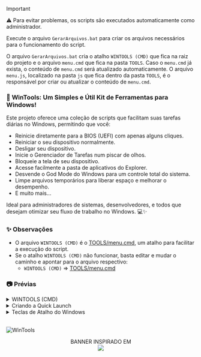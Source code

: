 > [!IMPORTANT]
> ⚠️ Para evitar problemas, os scripts são executados automaticamente como administrador.
> 
> Execute o arquivo `GerarArquivos.bat` para criar os arquivos necessários para o funcionamento do script.
> 
> O arquivo `GerarArquivos.bat` cria o atalho `WINTOOLS (CMD)` que fica na raiz do projeto e o arquivo `menu.cmd` que fica na pasta `TOOLS`. Caso o `menu.cmd` já exista, o conteúdo de `menu.cmd` será atualizado automaticamente. O arquivo `menu.js`, localizado na pasta `js` que fica dentro da pasta `TOOLS`, é o responsável por criar ou atualizar o conteúdo de `menu.cmd`.


### 🚀 **WinTools: Um Simples e Útil Kit de Ferramentas para Windows!**

Este projeto oferece uma coleção de scripts que facilitam suas tarefas diárias no Windows, permitindo que você:

- Reinicie diretamente para a BIOS (UEFI) com apenas alguns cliques.
- Reiniciar o seu dispositivo normalmente.
- Desligar seu dispositivo.
- Inicie o Gerenciador de Tarefas num piscar de olhos.
- Bloqueie a tela de seu dispositivo.
- Acesse facilmente a pasta de aplicativos do Explorer.
- Desvende o God Mode do Windows para um controle total do sistema.
- Limpe arquivos temporários para liberar espaço e melhorar o desempenho.
- E muito mais...

Ideal para administradores de sistemas, desenvolvedores, e todos que desejam otimizar seu fluxo de trabalho no Windows. 💻✨

### ✨ Observações
- O arquivo `WINTOOLS (CMD)` é o [TOOLS/menu.cmd](TOOLS/menu.cmd), um atalho para facilitar a execução do script.
- Se o atalho `WINTOOLS (CMD)` não funcionar, basta editar e mudar o caminho e apontar para o arquivo respectivo:
  - `WINTOOLS (CMD)` => [TOOLS/menu.cmd](TOOLS/menu.cmd)


### 📷 Prévias

<details>
<summary>WINTOOLS (CMD)</summary>
<img src="TOOLS/img/wintools_cmd.png" alt="WinTools CMD"/>
</details>

<details>
<summary>Criando a Quick Launch</summary>
<img src="TOOLS/img/create_quicklaunch.gif" alt="Criando a Quick Launch"/>
</details>

<details>
<summary>Teclas de Atalho do Windows</summary>

| **Função**                                   | **Tecla de Atalho**               |
|----------------------------------------------|-----------------------------------|
| **Copiar**                                   | Ctrl + C                          |
| **Colar**                                    | Ctrl + V                          |
| **Recortar**                                 | Ctrl + X                          |
| **Desfazer**                                 | Ctrl + Z                          |
| **Selecionar tudo**                          | Ctrl + A                          |
| **Alternar entre janelas abertas**           | Alt + Tab                         |
| **Fechar a janela ativa**                    | Alt + F4                          |
| **Mostrar área de trabalho**                 | Win + D                           |
| **Minimizar todas as janelas**               | Win + M                           |
| **Restaurar janelas minimizadas**            | Win + Shift + M                   |
| **Redimensionar e mover janelas**            | Win + Setas (↑ ↓ ← →)             |
| **Bloquear o computador**                    | Win + L                           |
| **Abrir o Explorador de Arquivos**           | Win + E                           |
| **Abrir Configurações**                      | Win + I                           |
| **Abrir a busca**                            | Win + S                           |
| **Capturar a tela inteira e salvar como arquivo** | Win + PrtScn                 |
| **Capturar uma parte da tela**               | Win + Shift + S                   |
| **Reiniciar a placa gráfica**                | Win + Ctrl + Shift + B            |
| **Abrir o Gerenciador de Tarefas**           | Ctrl + Shift + Esc                |
| **Abrir a Central de Ações**                 | Win + A                           |
| **Abrir a Barra de Notificações**            | Win + N                           |
| **Abrir a Visão de Tarefas**                 | Win + Tab                         |
| **Abrir o Menu Iniciar**                     | Ctrl + Esc ou Win                 |
| **Mostrar ou esconder a Barra de Tarefas**   | Win + T                           |
| **Maximizar a janela**                       | Win + Setas (↑)                   |
| **Minimizar a janela**                       | Win + Setas (↓)                   |
| **Restaurar janela maximizada**              | Win + Setas (↓)                   |
| **Mover janela para a metade esquerda**      | Win + Setas (←)                   |
| **Mover janela para a metade direita**       | Win + Setas (→)                   |
| **Criar uma nova Área de Trabalho**          | Win + Ctrl + D                    |
| **Fechar a Área de Trabalho atual**          | Win + Ctrl + F4                   |
| **Alternar entre Áreas de Trabalho**         | Win + Ctrl + Setas (← →)          |
| **Abrir Cortana (por voz)**                  | Win + C                           |
| **Abrir o Hub de Feedback**                  | Win + F                           |
| **Abrir a Conexão de Projeção**              | Win + K                           |
| **Selecionar a barra de endereços**          | Ctrl + L                          |
| **Exibir histórico de comandos**             | F7                                |
| **Abrir Busca de arquivo ou pasta**          | F3                                |

</details>

<br>

![WinTools](https://i.imgur.com/I8HpeHd.jpeg)

<div align="center">
BANNER INSPIRADO EM
<br>
<a href="https://store.steampowered.com/app/1507580/Enigma_do_Medo" >
  <img src="https://i.imgur.com/Gbyx94i.png" width="180">
</a>
